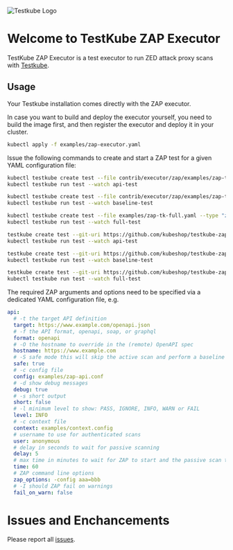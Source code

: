 ![Testkube Logo](https://raw.githubusercontent.com/kubeshop/testkube/main/assets/testkube-color-gray.png)

# Welcome to TestKube ZAP Executor

TestKube ZAP Executor is a test executor to run ZED attack proxy scans with [Testkube](https://testkube.io).  

## Usage

Your Testkube installation comes directly with the ZAP executor.

In case you want to build and deploy the executor yourself, you need to build the image first, and then register the executor and deploy it in your cluster.

```bash
kubectl apply -f examples/zap-executor.yaml
```

Issue the following commands to create and start a ZAP test for a given YAML configuration file:

```bash
kubectl testkube create test --file contrib/executor/zap/examples/zap-tk-api.yaml --type "zap/api" --name api-test --copy-files contrib/executor/zap/examples/zap-tk-api.conf:zap-tk-api.conf
kubectl testkube run test --watch api-test

kubectl testkube create test --file contrib/executor/zap/examples/zap-tk-baseline.yaml --type "zap/baseline" --name baseline-test --copy-files contrib/executor/zap/examples/zap-tk-baseline.conf:zap-tk-baseline.conf
kubectl testkube run test --watch baseline-test

kubectl testkube create test --file examples/zap-tk-full.yaml --type "zap/full" --name full-test --copy-files examples/zap-tk-full.conf:zap-tk-full.conf
kubectl testkube run test --watch full-test

testkube create test --git-uri https://github.com/kubeshop/testkube-zap-executor.git --type "zap/api" --name api-test --executor-args "examples/zap-tk-api.yaml" --git-branch main
kubectl testkube run test --watch api-test

testkube create test --git-uri https://github.com/kubeshop/testkube-zap-executor.git --type "zap/baseline" --name baseline-test --executor-args "examples/zap-tk-baseline.yaml" --git-branch main
kubectl testkube run test --watch baseline-test

testkube create test --git-uri https://github.com/kubeshop/testkube-zap-executor.git --type "zap/full" --name full-test --executor-args "examples/zap-tk-full.yaml" --git-branch main
kubectl testkube run test --watch full-test
```

The required ZAP arguments and options need to be specified via a dedicated YAML configuration file, e.g.

```yaml
api:
  # -t the target API definition
  target: https://www.example.com/openapi.json
  # -f the API format, openapi, soap, or graphql
  format: openapi
  # -O the hostname to override in the (remote) OpenAPI spec
  hostname: https://www.example.com
  # -S safe mode this will skip the active scan and perform a baseline scan
  safe: true
  # -c config file
  config: examples/zap-api.conf
  # -d show debug messages
  debug: true
  # -s short output
  short: false
  # -l minimum level to show: PASS, IGNORE, INFO, WARN or FAIL
  level: INFO
  # -c context file
  context: examples/context.config
  # username to use for authenticated scans
  user: anonymous
  # delay in seconds to wait for passive scanning
  delay: 5
  # max time in minutes to wait for ZAP to start and the passive scan to run
  time: 60
  # ZAP command line options
  zap_options: -config aaa=bbb
  # -I should ZAP fail on warnings
  fail_on_warn: false
```

# Issues and Enchancements

Please report all [issues](https://github.com/kubeshop/testkube/issues).
